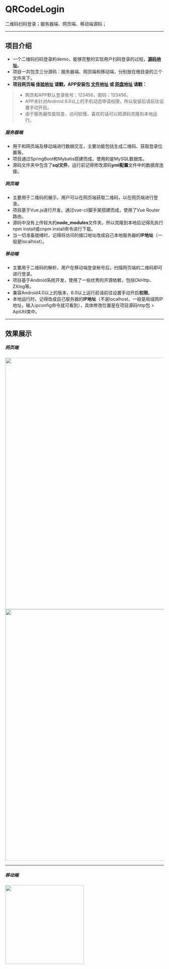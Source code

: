 # QRCodeLogin
二维码扫码登录；服务器端、网页端、移动端源码；

----
## 项目介绍
- 一个二维码扫码登录的demo，能够完整的实现用户扫码登录的过程，[**源码地址**](https://github.com/HeyJC/QRCodeLogin)。
- 项目一共包含三分源码：服务器端、网页端和移动端，分别放在根目录的三个文件夹下。
- **项目网页端 [体验地址](http://github.trunch.cn/) 请戳，APP安装包 [文件地址](http://res.trunch.cn/auth/auth.apk) 或 [网盘地址](https://pan.baidu.com/s/1Q76TcKfwkvH2czYfTYrqJg) 请戳：**
> - 网页和APP默认登录账号：123456，密码：123456。
> - APP未针对Android 6.0以上的手机动态申请权限，所以安装后请前往设置手动开启。
> - 由于服务器性能较差，访问较慢，喜欢的话可以把源码克隆到本地运行。
##### 服务器端
- 用于和网页端及移动端进行数据交互，主要功能包括生成二维码、获取登录位置等。
- 项目通过SpringBoot和Mybatis搭建而成，使用的是MySQL数据库。
- 源码文件夹中包含了**sql文件**，运行前记得修改源码**yml配置**文件中的数据库连接。
##### 网页端
- 主要用于二维码的展示，用户可以在网页端获取二维码，以在网页端进行登录。
- 项目基于Vue.js进行开发，通过vue-cli脚手架搭建而成，使用了Vue Router路由。
- 源码中没有上传较大的**node_modules**文件夹，所以克隆到本地后记得先执行npm install或cnpm install命令进行下载。
- 当一切准备就绪时，记得将访问的接口地址改成自己本地服务器的**IP地址**（一般是localhost）。
##### 移动端
- 主要用于二维码的解析，用户在移动端登录账号后，扫描网页端的二维码即可进行登录。
- 项目基于Android系统开发，使用了一些优秀的开源依赖，包括OkHttp、ZXing等。
- 兼容Android4.0以上的版本，6.0以上运行前请前往设置手动开启**权限**。
- 本地运行时，记得改成自己服务器的**IP地址**（不是localhost，一般是局域网IP地址，输入ipconfig命令就可看到），具体修改位置是在项目源码http包 > ApiUtil类中。

---
## 效果展示
##### 网页端
<img src="https://upload-images.jianshu.io/upload_images/15955542-895dd1e14847420a.gif" width="800px"/>
<img src="https://upload-images.jianshu.io/upload_images/15955542-73b9422c0d2c63fd.gif" width="800px"/>

---
##### 移动端
<img src="https://upload-images.jianshu.io/upload_images/15955542-73b9422c0d2c63fd.gif" width="250px"/>
